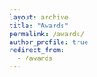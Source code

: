 ```yaml
---
layout: archive
title: "Awards"
permalink: /awards/
author_profile: true
redirect_from:
  - /awards
---
```


